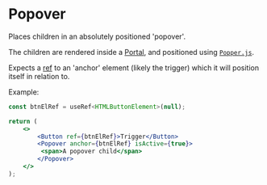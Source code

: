 # Popover

Places children in an absolutely positioned 'popover'.

The children are rendered inside a [Portal](https://reactjs.org/docs/portals.html), and positioned using [`Popper.js`](https://popper.js.org).

Expects a [ref](https://reactjs.org/docs/refs-and-the-dom.html) to an 'anchor' element (likely the trigger) which it will position itself in relation to.

Example:

```jsx
const btnElRef = useRef<HTMLButtonElement>(null);

return (
	<>
		<Button ref={btnElRef}>Trigger</Button>
		<Popover anchor={btnElRef} isActive={true}>
		 <span>A popover child</span>
		</Popover>
	</>
);
```
